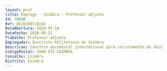 ```yaml
--- 
layout: post
title: Emprego - Coimbra - Professor adjunto
Id: 78006
Ref: OE202007/0226
DataAbertura: 2020-07-10
DataFecho: 2020-08-21
Trabalho: Professor adjunto
Empregador: Instituto Politécnico de Coimbra
Descricao: Concurso documental internacional para recrutamento de dois postos de trabalho na categoria de Professor Adjunto para a área científica de Engenharia Informática do Instituto Superior de Engenharia de Coimbra
CodigoPostal: 3000-271 COIMBRA
Concelho: Coimbra
Distrito: Coimbra
--- 
```

